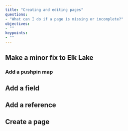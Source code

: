 ```yaml
---
title: "Creating and editing pages"
questions:
- "What can I do if a page is missing or incomplete?"
objectives:
- ""
keypoints:
- ""
---
```




## Make a minor fix to Elk Lake

### Add a pushpin map

<!-- Many lakes are ambiguously named -->

## Add a field

## Add a reference

## Create a page
